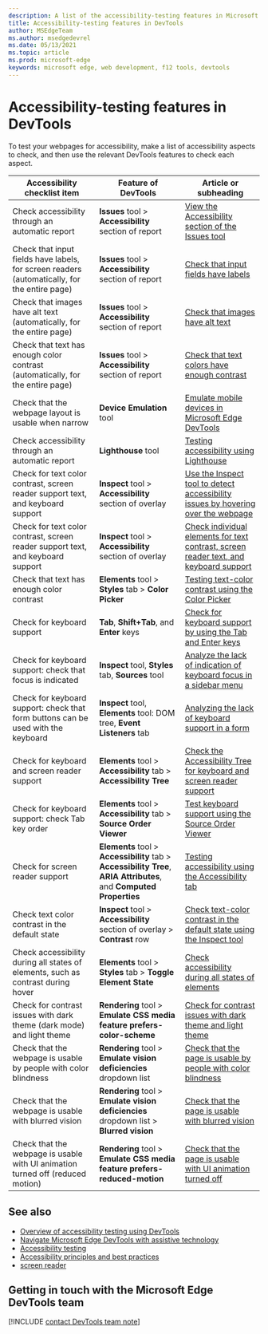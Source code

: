 ```yaml
---
description: A list of the accessibility-testing features in Microsoft Edge DevTools.
title: Accessibility-testing features in DevTools
author: MSEdgeTeam
ms.author: msedgedevrel
ms.date: 05/13/2021
ms.topic: article
ms.prod: microsoft-edge
keywords: microsoft edge, web development, f12 tools, devtools
---
```

# Accessibility-testing features in DevTools

To test your webpages for accessibility, make a list of accessibility aspects to check, and then use the relevant DevTools features to check each aspect.

<!-- row numbering in the comments is keyed to the order of the links to "detailed walkthrough steps" in the article "Overview of accessibility testing using DevTools" (accessibility-testing-in-devtools.md) -->

| Accessibility checklist item | Feature of DevTools | Article or subheading |
|---|---|---|
| Check accessibility through an automatic report | **Issues** tool > **Accessibility** section of report | <!--1.-->[View the Accessibility section of the Issues tool](test-issues-tool.md#view-the-accessibility-section-of-the-issues-tool) |
| Check that input fields have labels, for screen readers (automatically, for the entire page) | **Issues** tool > **Accessibility** section of report | <!--2.-->[Check that input fields have labels](test-issues-tool.md#check-that-input-fields-have-labels) |
| Check that images have alt text (automatically, for the entire page) | **Issues** tool > **Accessibility** section of report | <!--3.-->[Check that images have alt text](test-issues-tool.md#check-that-images-have-alt-text) |
| Check that text has enough color contrast (automatically, for the entire page) | **Issues** tool > **Accessibility** section of report | <!--4.-->[Check that text colors have enough contrast](test-issues-tool.md#check-that-text-colors-have-enough-contrast) |
| Check that the webpage layout is usable when narrow | **Device Emulation** tool | <!--#n/a.-->[Emulate mobile devices in Microsoft Edge DevTools](../device-mode/index.md) |
| Check accessibility through an automatic report | **Lighthouse** tool | <!--#n/a.-->[Testing accessibility using Lighthouse](lighthouse.md) |
| Check for text color contrast, screen reader support text, and keyboard support | **Inspect** tool > **Accessibility** section of overlay | <!--5.-->[Use the Inspect tool to detect accessibility issues by hovering over the webpage](test-inspect-tool.md) |
| Check for text color contrast, screen reader support text, and keyboard support | **Inspect** tool > **Accessibility** section of overlay | <!--6.-->[Check individual elements for text contrast, screen reader text, and keyboard support](test-inspect-tool.md#check-individual-elements-for-text-contrast-screen-reader-text-and-keyboard-support) |
| Check that text has enough color contrast | **Elements** tool > **Styles** tab > **Color Picker** | <!--#n/a.-->[Testing text-color contrast using the Color Picker](color-picker.md) |
| Check for keyboard support | **Tab**, **Shift+Tab**, and **Enter** keys | <!--8.-->[Check for keyboard support by using the Tab and Enter keys](test-tab-enter-keys.md) |
| Check for keyboard support: check that focus is indicated | **Inspect** tool, **Styles** tab, **Sources** tool | <!--9.-->[Analyze the lack of indication of keyboard focus in a sidebar menu](test-analyze-no-focus-indicator.md) |
| Check for keyboard support: check that form buttons can be used with the keyboard | **Inspect** tool, **Elements** tool: DOM tree, **Event Listeners** tab | <!--10.-->[Analyzing the lack of keyboard support in a form](test-analyze-no-keyboard-support.md) |
| Check for keyboard and screen reader support | **Elements** tool > **Accessibility** tab > **Accessibility Tree** | <!--11.-->[Check the Accessibility Tree for keyboard and screen reader support](test-accessibility-tree.md) |
| Check for keyboard support: check Tab key order | **Elements** tool > **Accessibility** tab > **Source Order Viewer** | <!--12.-->[Test keyboard support using the Source Order Viewer](test-tab-key-source-order-viewer.md) |
| Check for screen reader support | **Elements** tool > **Accessibility** tab > **Accessibility Tree**, **ARIA Attributes**, and **Computed Properties** | <!--#n/a.-->[Testing accessibility using the Accessibility tab](accessibility-tab.md) |
| Check text color contrast in the default state | **Inspect** tool > **Accessibility** section of overlay > **Contrast** row | <!--13.-->[Check text-color contrast in the default state using the Inspect tool](test-inspect-text-contrast.md) |
| Check accessibility during all states of elements, such as contrast during hover | **Elements** tool > **Styles** tab > **Toggle Element State** | <!--14.-->[Check accessibility during all states of elements](test-inspect-states.md) |
| Check for contrast issues with dark theme (dark mode) and light theme | **Rendering** tool > **Emulate CSS media feature prefers-color-scheme** | <!--15.-->[Check for contrast issues with dark theme and light theme](test-dark-mode.md) |
| Check that the webpage is usable by people with color blindness | **Rendering** tool > **Emulate vision deficiencies** dropdown list | <!--16.-->[Check that the page is usable by people with color blindness](test-color-blindness.md) |
| Check that the webpage is usable with blurred vision | **Rendering** tool > **Emulate vision deficiencies** dropdown list > **Blurred vision** | <!--17.-->[Check that the page is usable with blurred vision](test-blurred-vision.md) |
| Check that the webpage is usable with UI animation turned off (reduced motion) | **Rendering** tool > **Emulate CSS media feature prefers-reduced-motion** | <!--18.-->[Check that the page is usable with UI animation turned off](test-reduced-ui-motion.md) |

<!--| (n/a; not a specific accessibility test) | **Inspect** tool > **Accessibility** section of overlay | 7. [Using the Inspect tool to hover over the webpage to highlight the DOM and CSS](test-inspect-tool.md#using-the-inspect-tool-to-hover-over-the-webpage-to-highlight-the-dom-and-css) |-->


## See also

*   [Overview of accessibility testing using DevTools][DevtoolsAccessibilityAccessibilitytestingindevtools]
*   [Navigate Microsoft Edge DevTools with assistive technology][DevtoolsAccessibilityNavigation]
*   [Accessibility testing][DevtoolsAccessibilityTest]
*   [Accessibility principles and best practices][MDNAccessibility]
*   [screen reader][MDNScreenReader]


## Getting in touch with the Microsoft Edge DevTools team  

[!INCLUDE [contact DevTools team note](../includes/contact-devtools-team-note.md)]  


<!-- links -->  
[DevtoolsAccessibilityTest]: ../../accessibility/test.md "Accessibility testing | Microsoft Docs"
[DevtoolsAccessibilityAccessibilitytestingindevtools]: accessibility-testing-in-devtools.md "Overview of accessibility testing using DevTools | Microsoft Docs"
[DevtoolsAccessibilityNavigation]: ./navigation.md "Navigate Microsoft Edge DevTools with assistive technology | Microsoft Docs"  
<!-- external -->
[MDNAccessibility]: https://developer.mozilla.org/docs/Web/Accessibility "Accessibility | MDN"  
[MDNScreenReader]: https://developer.mozilla.org/docs/Glossary/Screen_reader "Screen reader | MDN"  
